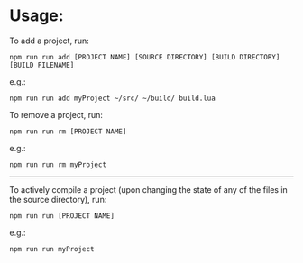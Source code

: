 # Usage:

To add a project, run:

```
npm run run add [PROJECT NAME] [SOURCE DIRECTORY] [BUILD DIRECTORY] [BUILD FILENAME]
```

e.g.:
```
npm run run add myProject ~/src/ ~/build/ build.lua
```

To remove a project, run:
```
npm run run rm [PROJECT NAME]
```

e.g.:
```
npm run run rm myProject
```

___

To actively compile a project (upon changing the state of any of the files in the source directory), run:
```
npm run run [PROJECT NAME]
```

e.g.:
```
npm run run myProject
```